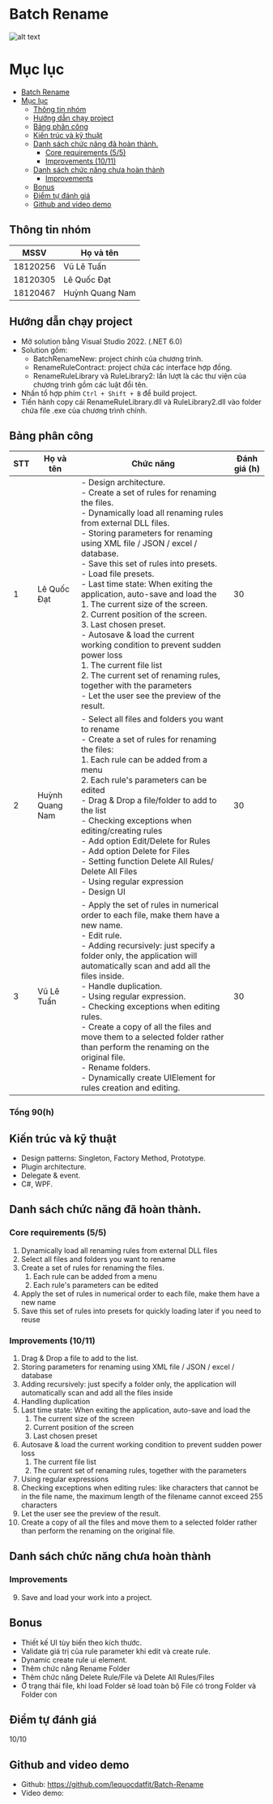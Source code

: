 # Batch Rename

![alt text](https://i.imgur.com/jffvwc4.jpg)

# Mục lục

- [Batch Rename](#batch-rename)
- [Mục lục](#mục-lục)
  - [Thông tin nhóm](#thông-tin-nhóm)
  - [Hướng dẫn chạy project](#hướng-dẫn-chạy-project)
  - [Bảng phân công](#bảng-phân-công)
  - [Kiến trúc và kỹ thuật](#kiến-trúc-và-kỹ-thuật)
  - [Danh sách chức năng đã hoàn thành.](#danh-sách-chức-năng-đã-hoàn-thành)
    - [Core requirements (5/5)](#core-requirements-55)
    - [Improvements (10/11)](#improvements-1011)
  - [Danh sách chức năng chưa hoàn thành](#danh-sách-chức-năng-chưa-hoàn-thành)
    - [Improvements](#improvements)
  - [Bonus](#bonus)
  - [Điểm tự đánh giá](#điểm-tự-đánh-giá)
  - [Github and video demo](#github-and-video-demo)

## Thông tin nhóm

| MSSV     | Họ và tên       |
| -------- | --------------- |
| 18120256 | Vũ Lê Tuấn      |
| 18120305 | Lê Quốc Đạt     |
| 18120467 | Huỳnh Quang Nam |

## Hướng dẫn chạy project

- Mở solution bằng Visual Studio 2022. (.NET 6.0)
- Solution gồm:
  - BatchRenameNew: project chính của chương trình.
  - RenameRuleContract: project chứa các interface hợp đồng.
  - RenameRuleLibrary và RuleLibrary2: lần lượt là các thư viện của chương trình gồm các luật đổi tên.
- Nhấn tổ hợp phím `Ctrl + Shift + B` để build project.
- Tiến hành copy cái RenameRuleLibrary.dll và RuleLibrary2.dll vào folder chứa file .exe của chương trình chính.

## Bảng phân công

| STT | Họ và tên       | Chức năng                                                                                                                                                                                                                                                                                                                                                                                                                                                                                                                                                                                                                                                                                                                       | Đánh giá (h) |
| --- | --------------- | ------------------------------------------------------------------------------------------------------------------------------------------------------------------------------------------------------------------------------------------------------------------------------------------------------------------------------------------------------------------------------------------------------------------------------------------------------------------------------------------------------------------------------------------------------------------------------------------------------------------------------------------------------------------------------------------------------------------------------- | ------------ |
| 1   | Lê Quốc Đạt     | - Design architecture. <br> - Create a set of rules for renaming the files.<br> - Dynamically load all renaming rules from external DLL files. <br> - Storing parameters for renaming using XML file / JSON / excel / database. <br>- Save this set of rules into presets. <br> - Load file presets. <br> - Last time state: When exiting the application, auto-save and load the <br> 1. The current size of the screen. <br>2. Current position of the screen. <br> 3. Last chosen preset. <br> - Autosave & load the current working condition to prevent sudden power loss <br> 1. The current file list <br> 2. The current set of renaming rules, together with the parameters <br> - Let the user see the preview of the result. | 30           |
| 2   | Huỳnh Quang Nam |- Select all files and folders you want to rename <br> - Create a set of rules for renaming the files: <br> 1. Each rule can be added from a menu <br> 2. Each rule's parameters can be edited <br> - Drag & Drop a file/folder to add to the list <br> - Checking exceptions when editing/creating rules <br> - Add option Edit/Delete for Rules <br> - Add option Delete for Files <br> - Setting function Delete All Rules/ Delete All Files <br> - Using regular expression <br> - Design UI                                                                                                                                                                                                                                                                                                                                                                                                                                                                                                                                                                                                                                                                             | 30
| 3   | Vũ Lê Tuấn      | - Apply the set of rules in numerical order to each file, make them have a new name. <br> - Edit rule. <br> - Adding recursively: just specify a folder only, the application will automatically scan and add all the files inside. <br> - Handle duplication. <br> - Using regular expression. <br> - Checking exceptions when editing rules. <br> - Create a copy of all the files and move them to a selected folder rather than perform the renaming on the original file. <br> - Rename folders. <br> - Dynamically create UIElement for rules creation and editing.                                                                                                                                                       | 30           |
### Tổng 90(h)
## Kiến trúc và kỹ thuật

- Design patterns: Singleton, Factory Method, Prototype.
- Plugin architecture.
- Delegate & event.
- C#, WPF.

## Danh sách chức năng đã hoàn thành.

### Core requirements (5/5)

1.  Dynamically load all renaming rules from external DLL files
2.  Select all files and folders you want to rename
3.  Create a set of rules for renaming the files.
    1.  Each rule can be added from a menu
    2.  Each rule's parameters can be edited
4.  Apply the set of rules in numerical order to each file, make them have a new name
5.  Save this set of rules into presets for quickly loading later if you need to reuse

### Improvements (10/11)

1.  Drag & Drop a file to add to the list.
2.  Storing parameters for renaming using XML file / JSON / excel / database
3.  Adding recursively: just specify a folder only, the application will automatically scan and add all the files inside
4.  Handling duplication
5.  Last time state: When exiting the application, auto-save and load the
    1.  The current size of the screen
    2.  Current position of the screen
    3.  Last chosen preset
6.  Autosave & load the current working condition to prevent sudden power loss
    1.  The current file list
    2.  The current set of renaming rules, together with the parameters
7.  Using regular expressions
8.  Checking exceptions when editing rules: like characters that cannot be in the file name, the maximum length of the filename cannot exceed 255 characters
9.  Let the user see the preview of the result.
10. Create a copy of all the files and move them to a selected folder rather than perform the renaming on the original file.

## Danh sách chức năng chưa hoàn thành

### Improvements

9.  Save and load your work into a project.

## Bonus

- Thiết kế UI tùy biến theo kích thước.
- Validate giá trị của rule parameter khi edit và create rule.
- Dynamic create rule ui element.
- Thêm chức năng Rename Folder
- Thêm chức năng Delete Rule/File và Delete All Rules/Files
- Ở trạng thái file, khi load Folder sẽ load toàn bộ File có trong Folder và Folder con

## Điểm tự đánh giá

10/10

## Github and video demo

- Github: https://github.com/lequocdatfit/Batch-Rename
- Video demo:

